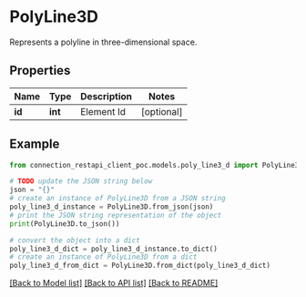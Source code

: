 # PolyLine3D

Represents a polyline in three-dimensional space.

## Properties

Name | Type | Description | Notes
------------ | ------------- | ------------- | -------------
**id** | **int** | Element Id | [optional] 

## Example

```python
from connection_restapi_client_poc.models.poly_line3_d import PolyLine3D

# TODO update the JSON string below
json = "{}"
# create an instance of PolyLine3D from a JSON string
poly_line3_d_instance = PolyLine3D.from_json(json)
# print the JSON string representation of the object
print(PolyLine3D.to_json())

# convert the object into a dict
poly_line3_d_dict = poly_line3_d_instance.to_dict()
# create an instance of PolyLine3D from a dict
poly_line3_d_from_dict = PolyLine3D.from_dict(poly_line3_d_dict)
```
[[Back to Model list]](../README.md#documentation-for-models) [[Back to API list]](../README.md#documentation-for-api-endpoints) [[Back to README]](../README.md)


